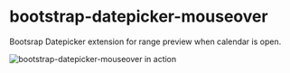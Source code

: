 # bootstrap-datepicker-mouseover
Bootsrap Datepicker extension for range preview when calendar is open.

![bootstrap-datepicker-mouseover in action](https://raw.githubusercontent.com/lusever/bootstrap-datepicker-mouseover/master/demo.gif)
